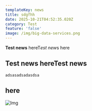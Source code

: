 ```yaml
---
templateKey: news
title: sdgfhh
date: 2025-10-21T04:52:35.020Z
category: Test
feature: 'false'
image: /img/big-data-services.png
---
```

**T﻿est news** hereT﻿*est new*s here

## T﻿est news hereT﻿est news

```
a﻿dsasadsadasdsa
```

##  here

![Img](/img/creval-sistemi-e-serviz.png "Image her")
